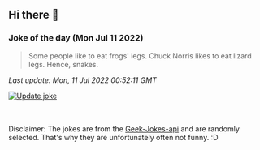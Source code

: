 ## Hi there 👋

### Joke of the day (Mon Jul 11 2022)
<!-- joke -->
>Some people like to eat frogs' legs. Chuck Norris likes to eat lizard legs. Hence, snakes.
<!-- /joke -->

*Last update: Mon, 11 Jul 2022 00:52:11 GMT*

[![Update joke](https://github.com/nclskfm/nclskfm/actions/workflows/joke.yml/badge.svg)](https://github.com/nclskfm/nclskfm/actions/workflows/joke.yml)

<br><br>
Disclaimer: The jokes are from the [Geek-Jokes-api](https://github.com/sameerkumar18/geek-joke-api) and are randomly selected. That's why they are unfortunately often not funny. :D
